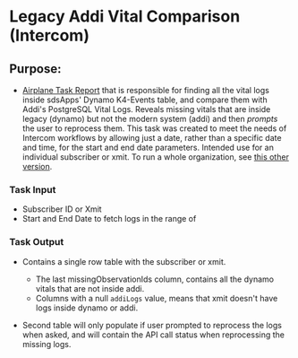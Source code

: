 # Legacy Addi Vital Comparison (Intercom)

## Purpose:

- [Airplane Task Report]() that is responsible for finding all the vital logs inside sdsApps' Dynamo K4-Events table, and compare them with Addi's PostgreSQL Vital Logs. Reveals missing vitals that are inside legacy (dynamo) but not the modern system (addi) and then _prompts_ the user to reprocess them. This task was created to meet the needs of Intercom workflows by allowing just a date, rather than a specific date and time, for the start and end date parameters. Intended use for an individual subscriber or xmit. To run a whole organization, see [this other version](https://app.airplane.dev/tasks/tsk20230413z1cjzkoek6c?organization_id=980bab05-e0c2-4806-8303-69b766b2a09d&start_time=2023-04-01T05%3A00%3A00Z&end_time=2023-04-13T05%3A00%3A00Z&is_including_children=true&__env=prod).

### Task Input

- Subscriber ID or Xmit
- Start and End Date to fetch logs in the range of

### Task Output

- Contains a single row table with the subscriber or xmit.

  - The last missingObservationIds column, contains all the dynamo vitals that are not inside addi.
  - Columns with a null `addiLogs` value, means that xmit doesn't have logs inside dynamo or addi.

- Second table will only populate if user prompted to reprocess the logs when asked, and will contain the API call status when reprocessing the missing logs.
